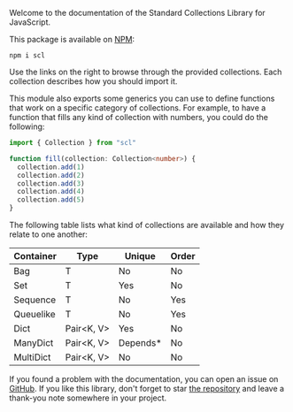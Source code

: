 
Welcome to the documentation of the Standard Collections Library for JavaScript.

This package is available on [NPM](https://npmjs.com/package/scl):

```
npm i scl
```

Use the links on the right to browse through the provided collections. Each
collection describes how you should import it.

This module also exports some generics you can use to define functions that
work on a specific category of collections. For example, to have a function
that fills any kind of collection with numbers, you could do the following:

```ts
import { Collection } from "scl"

function fill(collection: Collection<number>) {
  collection.add(1)
  collection.add(2)
  collection.add(3)
  collection.add(4)
  collection.add(5)
}
```

The following table lists what kind of collections are available and how they
relate to one another:

| Container        | Type                  | Unique    | Order     |
|------------------|-----------------------|-----------|-----------|
| Bag              | T                     | No        | No        |
| Set              | T                     | Yes       | No        |
| Sequence         | T                     | No        | Yes       |
| Queuelike        | T                     | No        | Yes       |
| Dict             | Pair&lt;K, V&gt;      | Yes       | No        |
| ManyDict         | Pair&lt;K, V&gt;      | Depends\* | No        |
| MultiDict        | Pair&lt;K, V&gt;      | No        | No        |

If you found a problem with the documentation, you can open an issue on
[GitHub](https://github.com/samvv/scl.js/issues). If you like this library,
don't forget to star [the repository](https://github.com/samvv/scl.js) and
leave a thank-you note somewhere in your project.  

